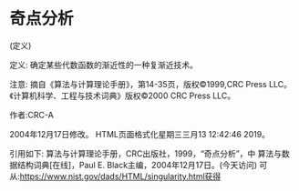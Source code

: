 # 奇点分析


(定义)



定义:
确定某些代数函数的渐近性的一种复渐近技术。



注意:
摘自《算法与计算理论手册》，第14-35页，版权©1999,CRC Press LLC。《计算机科学、工程与技术词典》版权©2000 CRC Press LLC。


作者:CRC-A







2004年12月17日修改。
HTML页面格式化星期三三月13 12:42:46 2019。



引用如下:
算法与计算理论手册，CRC出版社，1999，“奇点分析”，中
算法与数据结构词典[在线]，Paul E. Black主编，2004年12月17日。(今天访问)
可从:https://www.nist.gov/dads/HTML/singularity.html获得